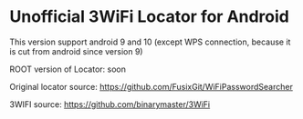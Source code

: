 # Unofficial 3WiFi Locator for Android
This version support android 9 and 10 (except WPS connection, because it is cut from android since version 9)

ROOT version of Locator: soon

Original locator source: https://github.com/FusixGit/WiFiPasswordSearcher

3WIFI source: https://github.com/binarymaster/3WiFi

